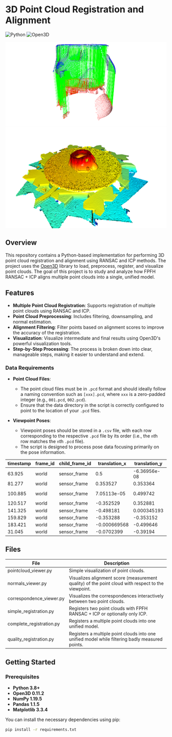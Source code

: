 # 3D Point Cloud Registration and Alignment

![Python](https://img.shields.io/badge/python-3.8%2B-blue.svg)
![Open3D](https://img.shields.io/badge/Open3D-0.11.2-green.svg)

<p align="center">
  <img src="images/correspondences.png" alt="3D Point Cloud Registration" width="600">
  <img src="images/reconstruction.png" alt="3D Point Cloud Registration" width="600">
</p>

## Overview

This repository contains a Python-based implementation for performing 3D point cloud registration and alignment using RANSAC and ICP methods. The project uses the [Open3D](http://www.open3d.org/) library to load, preprocess, register, and visualize point clouds. The goal of this project is to study and analyze how FPFH RANSAC + ICP aligns multiple point clouds into a single, unified model.

## Features

- **Multiple Point Cloud Registration**: Supports registration of multiple point clouds using RANSAC and ICP.
- **Point Cloud Preprocessing**: Includes filtering, downsampling, and normal estimation.
- **Alignment Filtering**: Filter points based on alignment scores to improve the accuracy of the registration.
- **Visualization**: Visualize intermediate and final results using Open3D's powerful visualization tools.
- **Step-by-Step Processing**: The process is broken down into clear, manageable steps, making it easier to understand and extend.

### Data Requirements

- **Point Cloud Files**: 
  - The point cloud files must be in `.pcd` format and should ideally follow a naming convention such as `[xxx].pcd`, where `xxx` is a zero-padded integer (e.g., `001.pcd`, `002.pcd`). 
  - Ensure that the data directory in the script is correctly configured to point to the location of your `.pcd` files.

- **Viewpoint Poses**: 
  - Viewpoint poses should be stored in a `.csv` file, with each row corresponding to the respective `.pcd` file by its order (i.e., the `n`th row matches the `n`th `.pcd` file).
  - The script is designed to process pose data focusing primarily on the pose information.


| timestamp | frame_id | child_frame_id | translation_x | translation_y | translation_z | rotation_x | rotation_y | rotation_z | rotation_w |
|-----------|----------|----------------|---------------|---------------|---------------|------------|------------|------------|------------|
| 63.925    | world    | sensor_frame   | 0.5           | -6.36956e-08  | 0.5           | 0.653282   | 0.653281   | -0.270598  | -0.270598  |
| 81.277    | world    | sensor_frame   | 0.353527      | 0.353364      | 0.500006      | 0.353676   | 0.853504   | -0.353528  | -0.146498  |
| 100.885   | world    | sensor_frame   | 7.05113e-05   | 0.499742      | 0.50001       | 8.11562e-05 | 0.92388    | -0.382682  | -3.82425e-05 |
| 120.517   | world    | sensor_frame   | -0.352529     | 0.352881      | 0.500047      | -0.35328   | 0.853668   | -0.353606  | 0.146311   |
| 141.325   | world    | sensor_frame   | -0.498181     | 0.000345193   | 0.50007       | -0.652982  | 0.653584   | -0.27074   | 0.270448   |
| 159.829   | world    | sensor_frame   | -0.353288     | -0.353152     | 0.500019      | 0.85351    | -0.35366   | 0.146498   | -0.35353   |
| 183.421   | world    | sensor_frame   | -0.000669568  | -0.499646     | 0.499703      | 0.92417    | -0.000850502 | 0.000222446 | -0.381981  |
| 31.045    | world    | sensor_frame   | -0.0702399    | -0.39194      | 0.503894      | 0.92534    | -0.0129243 | -0.0220144 | -0.378278  |


## Files

| File |  Description   |
| ---------------- |  ------------------- |
| pointcloud_viewer.py          |  Simple visualization of point clouds. |
| normals_viewer.py         |  Visualizes alignment score (measurement quality) of the point cloud with respect to the viewpoint.           |
| correspondence_viewer.py         |  Visualizes the correspondences interactively between two point clouds.            |
| simple_registration.py         |  Registers two point clouds with FPFH RANSAC + ICP or optionally only ICP.           |
| complete_registration.py         |  Registers a multiple point clouds into one unified model.          |
| quality_registration.py         |  Registers a multiple point clouds into one unified model while filtering badly measured points.          |

## Getting Started

### Prerequisites

- **Python 3.8+**
- **Open3D 0.11.2**
- **NumPy 1.19.5**
- **Pandas 1.1.5**
- **Matplotlib 3.3.4**

You can install the necessary dependencies using pip:

```bash
pip install -r requirements.txt
